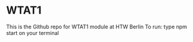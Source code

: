 # WTAT1
This is the Github repo for WTAT1 module at HTW Berlin
To run: type npm start on your terminal
